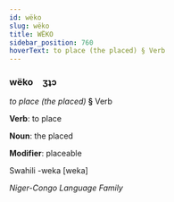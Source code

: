 ```yaml
---
id: wëko
slug: wëko
title: WËKO
sidebar_position: 760
hoverText: to place (the placed) § Verb
---
```


### wëko&emsp;<span kind="abugida">ʒʇɔ</span>

*to place (the placed)* **§** Verb

**Verb**: to place

**Noun**: the placed

**Modifier**: placeable

Swahili -weka [weka]

*Niger-Congo Language Family*